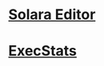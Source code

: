 # [Solara Editor](https://ryxeleron.github.io/Others/Editor/index.html)
# [ExecStats](https://ryxeleron.github.io/Others/ExecStats/test)
